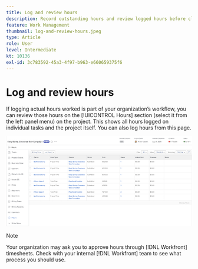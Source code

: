 ```yaml
---
title: Log and review hours
description: Record outstanding hours and review logged hours before closing a project in [!DNL  Workfront].
feature: Work Management
thumbnail: log-and-review-hours.jpeg
type: Article
role: User
level: Intermediate
kt: 10136
exl-id: 3c783592-45a3-4f97-b963-e660659375f6
---
```

# Log and review hours

If logging actual hours worked is part of your organization’s workflow, you can review those hours on the [!UICONTROL Hours] section (select it from the left panel menu) on the project. This shows all hours logged on individual tasks and the project itself. You can also log hours from this page.

![Hours page showing hour entries](assets/planner-fund-log-and-review-hours.png)

>[!NOTE]
>
>Your organization may ask you to approve hours through [!DNL Workfront] timesheets. Check with your internal [!DNL Workfront] team to see what process you should use.

<!---
learn more url
Log time
--->
